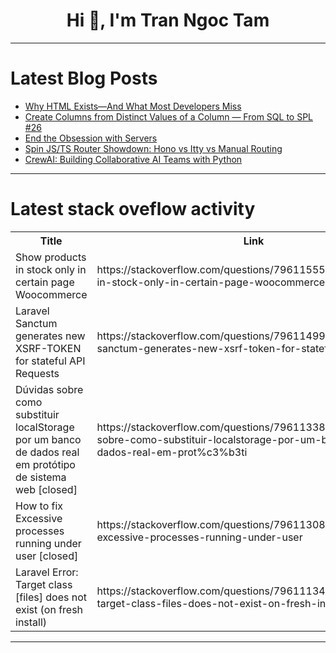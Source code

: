 <h1 align="center">Hi 👋, I'm Tran Ngoc Tam</h1>

---

# Latest Blog Posts 
<!-- BLOG-POST-LIST:START -->
- [Why HTML Exists—And What Most Developers Miss](https://dev.to/umarsiddique010/why-html-exists-and-what-most-developers-miss-251h)
- [Create Columns from Distinct Values of a Column — From SQL to SPL #26](https://dev.to/judith677/create-columns-from-distinct-values-of-a-column-from-sql-to-spl-26-5hj6)
- [End the Obsession with Servers](https://dev.to/fermyon/end-the-obsession-with-servers-2ad5)
- [Spin JS/TS Router Showdown: Hono vs Itty vs Manual Routing](https://dev.to/fermyon/spin-jsts-router-showdown-hono-vs-itty-vs-manual-routing-32b6)
- [CrewAI: Building Collaborative AI Teams with Python](https://dev.to/naimaitech/crewai-building-collaborative-ai-teams-with-python-hjp)
<!-- BLOG-POST-LIST:END -->

---

# Latest stack oveflow activity
<table>
  <tr><th>Title</th><th>Link</th></tr>
  <!-- STACKOVERFLOW:START --><tr><td>Show products in stock only in certain page Woocommerce</td><td>https://stackoverflow.com/questions/79611555/show-products-in-stock-only-in-certain-page-woocommerce</td></tr><tr><td>Laravel Sanctum generates new XSRF-TOKEN for stateful API Requests</td><td>https://stackoverflow.com/questions/79611499/laravel-sanctum-generates-new-xsrf-token-for-stateful-api-requests</td></tr><tr><td>Dúvidas sobre como substituir localStorage por um banco de dados real em protótipo de sistema web [closed]</td><td>https://stackoverflow.com/questions/79611338/d%c3%bavidas-sobre-como-substituir-localstorage-por-um-banco-de-dados-real-em-prot%c3%b3ti</td></tr><tr><td>How to fix Excessive processes running under user [closed]</td><td>https://stackoverflow.com/questions/79611308/how-to-fix-excessive-processes-running-under-user</td></tr><tr><td>Laravel Error: Target class [files] does not exist &lpar;on fresh install&rpar;</td><td>https://stackoverflow.com/questions/79611134/laravel-error-target-class-files-does-not-exist-on-fresh-install</td></tr><!-- STACKOVERFLOW:END -->
</table>

---


